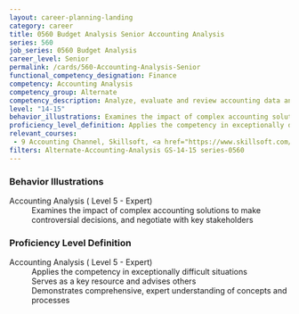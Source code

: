 ```yaml
---
layout: career-planning-landing
category: career
title: 0560 Budget Analysis Senior Accounting Analysis
series: 560
job_series: 0560 Budget Analysis
career_level: Senior
permalink: /cards/560-Accounting-Analysis-Senior
functional_competency_designation: Finance
competency: Accounting Analysis
competency_group: Alternate
competency_description: Analyze, evaluate and review accounting data and reports using business tools and applications, and performance metrics to provide recommendations 
level: "14-15"
behavior_illustrations: Examines the impact of complex accounting solutions to make controversial decisions, and negotiate with key stakeholders
proficiency_level_definition: Applies the competency in exceptionally difficult situations ? Serves as a key resource and advises others ? Demonstrates comprehensive, expert understanding of concepts and processes
relevant_courses: 
 - 9 Accounting Channel, Skillsoft, <a href="https://www.skillsoft.com/channel/accounting-f1554bc0-e714-11e6-9835-f723b46a2688">https://www.skillsoft.com/channel/accounting-f1554bc0-e714-11e6-9835-f723b46a2688</a>
filters: Alternate-Accounting-Analysis GS-14-15 series-0560
---
```


<div class="desktop:grid-col-6 margin-y-205">
  <div class="border-top-05 bg-white padding-2 shadow-5 height-full members-hover border-1px border-gray-30 border-top-orange radius-lg">
    <h3>Behavior Illustrations</h3>
    <dl class="text-base"><dt>Accounting Analysis ( Level 5 - Expert)</dt><dd>Examines the impact of complex accounting solutions to make controversial decisions, and negotiate with key stakeholders</dd></dl>
  </div>
</div>
<div class="desktop:grid-col-6 margin-y-205">
  <div class="border-top-05 bg-white padding-2 shadow-5 height-full members-hover border-1px border-gray-30 border-top-orange radius-lg">
    <h3>Proficiency Level Definition</h3>
    <dl class="text-base"><dt>Accounting Analysis ( Level 5 - Expert)</dt><dd>Applies the competency in exceptionally difficult situations </dd><dd> Serves as a key resource and advises others </dd><dd> Demonstrates comprehensive, expert understanding of concepts and processes</dd></dl>
  </div>
</div>